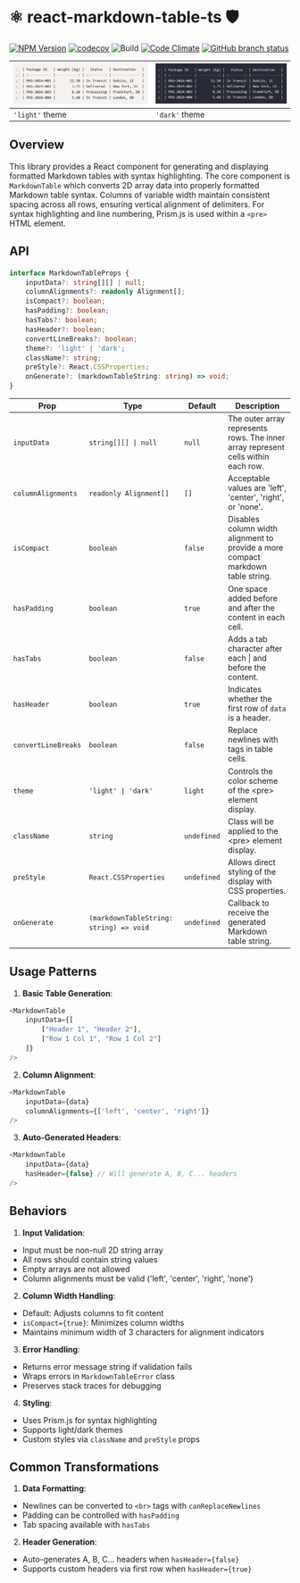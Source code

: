 # ⚛️ react-markdown-table-ts 🛡️

[![NPM Version](https://img.shields.io/npm/v/react-markdown-table-ts.svg)](https://www.npmjs.com/package/react-markdown-table-ts)
[![codecov](https://codecov.io/gh/keithwalsh/react-markdown-table-ts/branch/main/graph/badge.svg)](https://codecov.io/gh/keithwalsh/react-markdown-table-ts)
![Build](https://github.com/keithwalsh/react-markdown-table-ts/actions/workflows/build.yml/badge.svg)
[![Code Climate](https://codeclimate.com/github/keithwalsh/react-markdown-table-ts/badges/gpa.svg)](https://codeclimate.com/github/keithwalsh/react-markdown-table-ts)
[![GitHub branch status](https://img.shields.io/github/checks-status/keithwalsh/react-markdown-table-ts/HEAD)](https://github.com/keithwalsh/react-markdown-table-ts/commits/HEAD/)

| ![Light Theme Example](public/light.png) | ![Dark Theme Example](public/dark.png)  |
|------------------------------------------|-----------------------------------------|
| `'light'` theme                          | `'dark'` theme                          |

## Overview 
This library provides a React component for generating and displaying formatted Markdown tables with syntax highlighting. The core component is `MarkdownTable` which converts 2D array data into properly formatted Markdown table syntax. Columns of variable width maintain consistent spacing across all rows, ensuring vertical alignment of delimiters. For syntax highlighting and line numbering, Prism.js is used within a `<pre>` HTML element.

## API
```typescript
interface MarkdownTableProps {
    inputData?: string[][] | null;
    columnAlignments?: readonly Alignment[];
    isCompact?: boolean;
    hasPadding?: boolean;
    hasTabs?: boolean;
    hasHeader?: boolean;
    convertLineBreaks?: boolean;
    theme?: 'light' | 'dark';
    className?: string;
    preStyle?: React.CSSProperties;
    onGenerate?: (markdownTableString: string) => void;
}
```
| Prop                 | Type                                    | Default     | Description                                                                        |
|----------------------|-----------------------------------------|-------------|------------------------------------------------------------------------------------|
| `inputData`          | `string[][] \| null`                    | `null`      | The outer array represents rows. The inner array represent cells within each row. |
| `columnAlignments`   | `readonly Alignment[]`                  | `[]`	       | Acceptable values are 'left', 'center', 'right', or 'none'.                        |
| `isCompact`          | `boolean`                               | `false`     | Disables column width alignment to provide a more compact markdown table string.   |
| `hasPadding`         | `boolean`                               | `true`      | One space added before and after the content in each cell.                         |
| `hasTabs`            | `boolean`                               | `false`     | Adds a tab character after each \| and before the content.                         |
| `hasHeader`          | `boolean`                               | `true`      | Indicates whether the first row of `data` is a header.                             |
| `convertLineBreaks`  | `boolean`                               | `false`     | Replace newlines with <br> tags in table cells.                                    |
| `theme`              | `'light' \| 'dark'`                     | `light`     | Controls the color scheme of the \<pre\> element display.                            |
| `className`          | `string`                                | `undefined` | Class will be applied to the \<pre\> element display.                                |
| `preStyle`           | `React.CSSProperties`                   | `undefined` | Allows direct styling of the display with CSS properties.                          |
| `onGenerate`         | `(markdownTableString: string) => void` | `undefined` | Callback to receive the generated Markdown table string.                           |
## Usage Patterns

1. **Basic Table Generation**:
```typescript
<MarkdownTable
    inputData={[
        ["Header 1", "Header 2"],
        ["Row 1 Col 1", "Row 1 Col 2"]
    ]}
/>
```
2. **Column Alignment**:
```typescript
<MarkdownTable
    inputData={data}
    columnAlignments={['left', 'center', 'right']}
/>
```
3. **Auto-Generated Headers**:
```typescript
<MarkdownTable
    inputData={data}
    hasHeader={false} // Will generate A, B, C... headers
/>
```

## Behaviors

1. **Input Validation**:
- Input must be non-null 2D string array
- All rows should contain string values
- Empty arrays are not allowed
- Column alignments must be valid ('left', 'center', 'right', 'none')

2. **Column Width Handling**:
- Default: Adjusts columns to fit content
- `isCompact={true}`: Minimizes column widths
- Maintains minimum width of 3 characters for alignment indicators

3. **Error Handling**:
- Returns error message string if validation fails
- Wraps errors in `MarkdownTableError` class
- Preserves stack traces for debugging

4. **Styling**:
- Uses Prism.js for syntax highlighting
- Supports light/dark themes
- Custom styles via `className` and `preStyle` props

## Common Transformations

1. **Data Formatting**:
- Newlines can be converted to `<br>` tags with `canReplaceNewlines`
- Padding can be controlled with `hasPadding`
- Tab spacing available with `hasTabs`

2. **Header Generation**:
- Auto-generates A, B, C... headers when `hasHeader={false}`
- Supports custom headers via first row when `hasHeader={true}`
